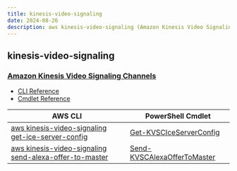 ```yaml
---
title: kinesis-video-signaling
date: 2024-08-26
description: aws kinesis-video-signaling (Amazon Kinesis Video Signaling Channels) command/cmdlet list.
---
```


## kinesis-video-signaling

### [Amazon Kinesis Video Signaling Channels](https://aws.amazon.com/kinesis/)

* [CLI Reference](https://awscli.amazonaws.com/v2/documentation/api/latest/reference/kinesis-video-signaling/index.html)
* [Cmdlet Reference](https://docs.aws.amazon.com/powershell/latest/reference/items/KinesisVideoSignalingChannels_cmdlets.html)

|AWS CLI|PowerShell Cmdlet|
|----|----|
|[aws kinesis-video-signaling get-ice-server-config](https://awscli.amazonaws.com/v2/documentation/api/latest/reference/kinesis-video-signaling/get-ice-server-config.html)|[Get-KVSCIceServerConfig](https://docs.aws.amazon.com/powershell/latest/reference/items/Get-KVSCIceServerConfig.html)|
|[aws kinesis-video-signaling send-alexa-offer-to-master](https://awscli.amazonaws.com/v2/documentation/api/latest/reference/kinesis-video-signaling/send-alexa-offer-to-master.html)|[Send-KVSCAlexaOfferToMaster](https://docs.aws.amazon.com/powershell/latest/reference/items/Send-KVSCAlexaOfferToMaster.html)|

